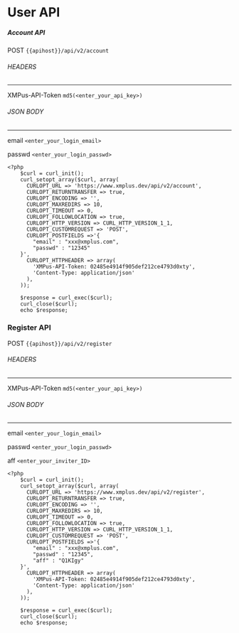 # User API


##### Account API

POST `{{apihost}}/api/v2/account`

###### HEADERS
------------------------------
XMPus-API-Token     `md5(<enter_your_api_key>)`

###### JSON BODY
------------------------------
email  `<enter_your_login_email>`

passwd  `<enter_your_login_passwd>`

```
<?php
	$curl = curl_init();
	curl_setopt_array($curl, array(
	  CURLOPT_URL => 'https://www.xmplus.dev/api/v2/account',
	  CURLOPT_RETURNTRANSFER => true,
	  CURLOPT_ENCODING => '',
	  CURLOPT_MAXREDIRS => 10,
	  CURLOPT_TIMEOUT => 0,
	  CURLOPT_FOLLOWLOCATION => true,
	  CURLOPT_HTTP_VERSION => CURL_HTTP_VERSION_1_1,
	  CURLOPT_CUSTOMREQUEST => 'POST',
	  CURLOPT_POSTFIELDS =>'{
		"email" : "xxx@xmplus.com",
		"passwd" : "12345"
	}',
	  CURLOPT_HTTPHEADER => array(
		'XMPus-API-Token: 02485e4914f905def212ce4793d0xty',
		'Content-Type: application/json'
	  ),
	));

	$response = curl_exec($curl);
	curl_close($curl);
	echo $response;
```

### Register API

POST `{{apihost}}/api/v2/register`

###### HEADERS
------------------------------
XMPus-API-Token     `md5(<enter_your_api_key>)`

###### JSON BODY
------------------------------
email  `<enter_your_login_email>`

passwd  `<enter_your_login_passwd>`

aff  `<enter_your_inviter_ID>`


```
<?php
	$curl = curl_init();
	curl_setopt_array($curl, array(
	  CURLOPT_URL => 'https://www.xmplus.dev/api/v2/register',
	  CURLOPT_RETURNTRANSFER => true,
	  CURLOPT_ENCODING => '',
	  CURLOPT_MAXREDIRS => 10,
	  CURLOPT_TIMEOUT => 0,
	  CURLOPT_FOLLOWLOCATION => true,
	  CURLOPT_HTTP_VERSION => CURL_HTTP_VERSION_1_1,
	  CURLOPT_CUSTOMREQUEST => 'POST',
	  CURLOPT_POSTFIELDS =>'{
		"email" : "xxx@xmplus.com",
		"passwd" : "12345",
		"aff" : "Q1KIgy"
	}',
	  CURLOPT_HTTPHEADER => array(
		'XMPus-API-Token: 02485e4914f905def212ce4793d0xty',
		'Content-Type: application/json'
	  ),
	));

	$response = curl_exec($curl);
	curl_close($curl);
	echo $response;
```